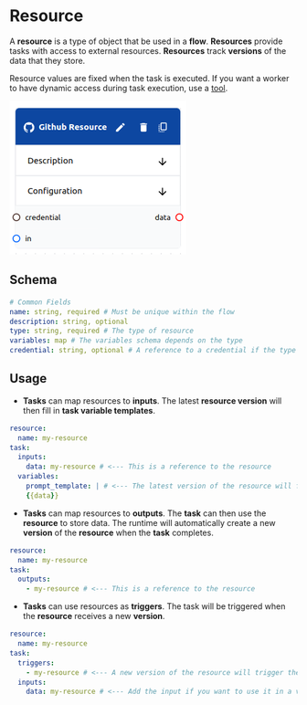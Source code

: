 # Resource

A **resource** is a type of object that be used in a **flow**. **Resources** provide tasks with access to external resources. **Resources** track **versions** of the data that they store.

Resource values are fixed when the task is executed. If you want a worker to have dynamic access during task execution, use a [tool](../tools/tool.md).

![Resource](./resource-schema-gui.png)

## Schema

```yaml
# Common Fields
name: string, required # Must be unique within the flow
description: string, optional
type: string, required # The type of resource
variables: map # The variables schema depends on the type
credential: string, optional # A reference to a credential if the type requires one
```

## Usage

- **Tasks** can map resources to **inputs**. The latest **resource version** will then fill in **task variable templates**.

```yaml
resource:
  name: my-resource
task:
  inputs:
    data: my-resource # <--- This is a reference to the resource
  variables:
    prompt_template: | # <--- The latest version of the resource will fill in the template
    {{data}}
```

- **Tasks** can map resources to **outputs**. The **task** can then use the **resource** to store data. The runtime will automatically create a new **version** of the **resource** when the **task** completes.
    
```yaml
resource:
  name: my-resource
task:
  outputs:
    - my-resource # <--- This is a reference to the resource
```

- **Tasks** can use resources as  **triggers**. The task will be triggered when the **resource** receives a new **version**.

```yaml
resource:
  name: my-resource
task:
  triggers:
    - my-resource # <--- A new version of the resource will trigger the task
  inputs:
    data: my-resource # <--- Add the input if you want to use it in a variable
```